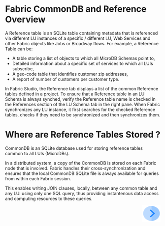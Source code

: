 # **Fabric CommonDB and Reference Overview** 



A Reference table is an SQLite table containing metadata that is referenced via different LU instances of a specific / different LU, Web Services and other Fabric objects like Jobs or Broadway flows.
For example, a Reference Table can be:

- A table storing a list of objects to which all MicroDB Schemas point to, 
- Detailed information about a specific set of services to which all LUIs subscribe, 
- A geo-code table that identifies customer zip addresses, 
- A report of number of customers per customer type. 

In Fabric Studio, the Reference tab displays a list of the common Reference tables defined in a project. To ensure that a Reference table in an LU Schema is always synched, verify the Reference table name is checked in the References section of the LU Schema tab in the right pane.
When Fabric synchronizes any LU instance, it first searches for the checked Reference tables, checks if they need to be synchronized and then synchronizes them.



# **Where are Reference Tables Stored ?**

CommonDB is an SQLite database used for storing reference tables common to all LUIs (MicroDBs).

In a distributed system, a copy of the CommonDB is stored on each Fabric node that is involved.
Fabric handles their cross-synchronization and ensures that the local CommonDB SQLite file is always available for queries from within each Fabric session. 

This enables writing JOIN clauses, locally, between any common table and any LUI using only one SQL query, thus providing instantenous data access and computing resources to these queries. 


 
[<img align="right" width="60" height="54" src="/articles/images/Next.png">](/articles/22_reference%28commonDB%29_tables/02_reference_table_fabric_studio.md) 


